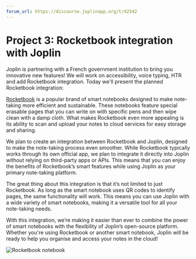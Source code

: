 ```yaml
---
forum_url: https://discourse.joplinapp.org/t/42542
---
```


# Project 3: Rocketbook integration with Joplin

Joplin is partnering with a French government institution to bring you innovative new features! We will work on accessibility, voice typing, HTR and add Rocketbook integration. Today we'll present the planned Rocketbook integration:

[Rocketbook](https://getrocketbook.com/pages/how-rocketbook-works) is a popular brand of smart notebooks designed to make note-taking more efficient and sustainable. These notebooks feature special erasable pages that you can write on with specific pens and then wipe clean with a damp cloth. What makes Rocketbook even more appealing is its ability to scan and upload your notes to cloud services for easy storage and sharing.

We plan to create an integration between Rocketbook and Joplin, designed to make the note-taking process even smoother. While Rocketbook typically works through its own official app, we plan to integrate it directly into Joplin without relying on third-party apps or APIs. This means that you can enjoy the benefits of Rocketbook’s smart features while using Joplin as your primary note-taking platform.

The great thing about this integration is that it’s not limited to just Rocketbook. As long as the smart notebook uses QR codes to identify pages, the same functionality will work. This means you can use Joplin with a wide variety of smart notebooks, making it a versatile tool for all your note-taking needs.

With this integration, we’re making it easier than ever to combine the power of smart notebooks with the flexibility of Joplin’s open-source platform. Whether you're using Rocketbook or another smart notebook, Joplin will be ready to help you organise and access your notes in the cloud!

![Rocketbook notebook](https://raw.githubusercontent.com/laurent22/joplin/dev/Assets/WebsiteAssets/images/news/20241216-rocketbook.jpg)